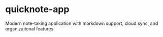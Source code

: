# quicknote-app
Modern note-taking application with markdown support, cloud sync, and organizational features
